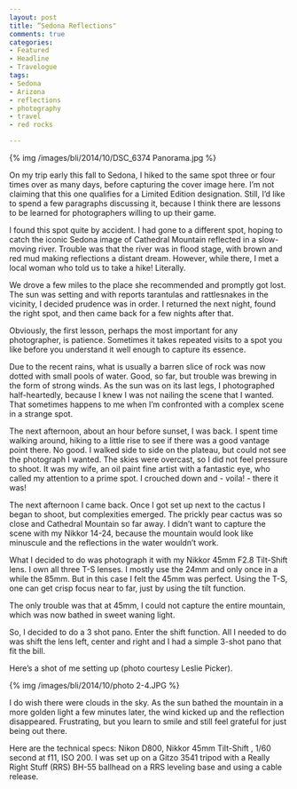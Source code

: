 ```yaml
---
layout: post
title: “Sedona Reflections"
comments: true
categories:
- Featured
- Headline
- Travelogue
tags:
- Sedona
- Arizona
- reflections
- photography
- travel
- red rocks

---
```


{% img /images/bli/2014/10/DSC_6374 Panorama.jpg %}

On my trip early this fall to Sedona, I hiked to the same spot three or four times over as many days, before capturing the cover image here. I’m not claiming that this one qualifies for a Limited Edition designation. Still, I’d like to spend a few paragraphs discussing it, because I think there are lessons to be learned for photographers willing to up their game. 

<!--more-->

I found this spot quite by accident. I had gone to a different spot, hoping to catch the iconic Sedona image of Cathedral Mountain reflected in a slow-moving river. Trouble was that the river was in flood stage, with brown and red mud making reflections a distant dream. However, while there, I met a local woman who told us to take a hike! Literally. 

We drove a few miles to the place she recommended and promptly got lost. The sun was setting and with reports tarantulas and rattlesnakes in the vicinity, I decided prudence was in order. I returned the  next night, found the right spot, and then came back for a few nights after that. 

Obviously, the first lesson, perhaps the most important for any photographer, is patience. Sometimes it takes repeated visits to a spot you like before you understand it well enough to capture its essence. 

Due to the recent rains, what is usually a barren slice of rock was now dotted with small pools of water. Good, so far, but trouble was brewing in the form of strong winds. As the sun was on its last legs, I photographed half-heartedly, because I knew I was not nailing the scene that I wanted. That sometimes happens to me when I’m confronted with a complex scene in a strange spot. 

The next afternoon, about an hour before sunset, I was back. I spent time walking around, hiking to a little rise to see if there was a good vantage point there. No good. I walked side to side on the plateau, but could not see the photograph I wanted. The skies were overcast, so I did not feel pressure to shoot. It was my wife, an oil paint fine artist with a fantastic eye, who called my attention to a prime spot. I crouched down and - voila! - there it was!

The next afternoon I came back. Once I got set up next to the cactus I began to shoot, but complexities emerged. The prickly pear cactus was so close and Cathedral Mountain so far away. I didn’t want to capture the scene with my Nikkor 14-24, because the mountain would look like minuscule and the reflections in the water wouldn’t work. 

What I decided to do was photograph it with my Nikkor 45mm F2.8 Tilt-Shift lens. I own all three T-S lenses. I mostly use the 24mm and only once in a while the 85mm. But in this case I felt the 45mm was perfect. Using the T-S, one can get crisp focus near to far, just by using the tilt function. 

The only trouble was that at 45mm, I could not capture the entire mountain, which was now bathed in sweet waning light. 

So, I decided to do a 3 shot pano. Enter the shift function. All I needed to do was shift the lens left, center and right and I had a simple 3-shot pano that fit the bill. 

Here’s a shot of me setting up (photo courtesy Leslie Picker). 

{% img /images/bli/2014/10/photo 2-4.JPG %}

I do wish there were clouds in the sky. As the sun bathed the mountain in a more golden light a few minutes later, the wind kicked up and the reflection disappeared. Frustrating, but you learn to smile and still feel grateful for just being out there. 

Here are the technical specs: Nikon D800, Nikkor 45mm Tilt-Shift , 1/60 second at f11, ISO 200. I was set up on a Gitzo 3541 tripod with a Really Right Stuff (RRS) BH-55 ballhead on a RRS leveling base and using a cable release. 

